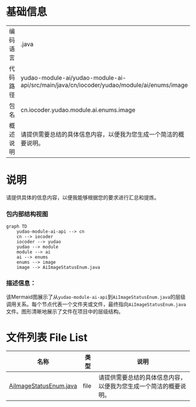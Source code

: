 # 基础信息

|      |      |
|------|------|
| 编码语言 | .java |
| 代码路径 | yudao-module-ai/yudao-module-ai-api/src/main/java/cn/iocoder/yudao/module/ai/enums/image |
| 包名 | cn.iocoder.yudao.module.ai.enums.image |
| 概述说明 | 请提供需要总结的具体信息内容，以便我为您生成一个简洁的概要说明。 |

# 说明

请提供具体的信息内容，以便我能够根据您的要求进行汇总和提炼。


### 包内部结构视图

```mermaid
graph TD
    yudao-module-ai-api --> cn
    cn --> iocoder
    iocoder --> yudao
    yudao --> module
    module --> ai
    ai --> enums
    enums --> image
    image --> AiImageStatusEnum.java
```

### 描述信息：
该Mermaid图展示了从`yudao-module-ai-api`到`AiImageStatusEnum.java`的层级调用关系。每个节点代表一个文件夹或文件，最终指向`AiImageStatusEnum.java`文件。图形清晰地展示了文件在项目中的层级结构。

# 文件列表 File List

| 名称   | 类型  | 说明 |
|-------|------|-------------|
| [AiImageStatusEnum.java](AiImageStatusEnum.md) | file | 请提供需要总结的具体信息内容，以便我为您生成一个简洁的概要说明。 |


